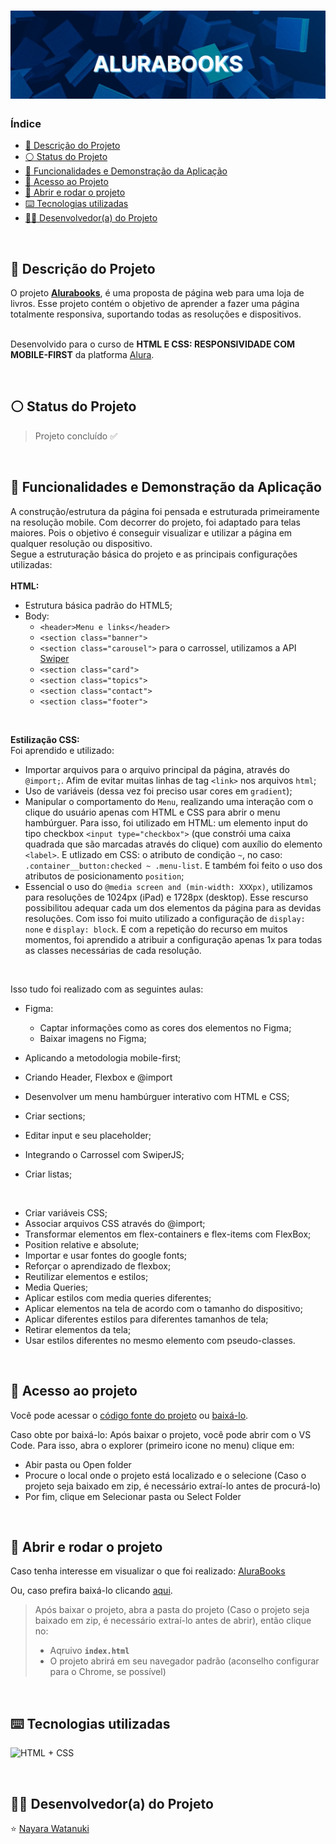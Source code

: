 <h1 align="center">
  <img alt="Alurabooks" src="https://raw.githubusercontent.com/nayarawatanuki/html-css-responsibility__alurabook/main/img/readme/cover.png"/>
</h1>

### Índice

* [:pencil: Descrição do Projeto](#pencil-descrição-do-projeto)
* [:white_circle: Status do Projeto](#white_circle-status-do-projeto)
* [:hammer: Funcionalidades e Demonstração da Aplicação](#hammer-funcionalidades-e-demonstração-da-aplicação)
* [:open_file_folder: Acesso ao Projeto](#open_file_folder-acesso-ao-projeto)
* [:rocket: Abrir e rodar o projeto](#rocket-abrir-e-rodar-o-projeto)
* [:keyboard: Tecnologias utilizadas](#keyboard-tecnologias-utilizadas)
* [:woman_technologist: Desenvolvedor(a) do Projeto](#woman_technologist-desenvolvedora-do-projeto)

</br>

## :pencil: Descrição do Projeto
O projeto **[Alurabooks](https://nayarawatanuki.github.io/html-css-responsibility__alurabook/)**, é uma proposta de página web para uma loja de livros. 
Esse projeto contém o objetivo de aprender a fazer uma página totalmente responsiva, suportando todas as resoluções e dispositivos.

</br>Desenvolvido para o curso de **HTML E CSS: RESPONSIVIDADE COM MOBILE-FIRST** da platforma [Alura](https://www.alura.com.br/).

</br>

## :white_circle: Status do Projeto
> Projeto concluído :white_check_mark:

</br>

## :hammer: Funcionalidades e Demonstração da Aplicação
A construção/estrutura da página foi pensada e estruturada primeiramente na resolução mobile. Com decorrer do projeto, foi adaptado para telas maiores. 
Pois o objetivo é conseguir visualizar e utilizar a página em qualquer resolução ou dispositivo.
</br>Segue a estruturação básica do projeto e as principais configurações utilizadas:
</br></br>
**HTML:**
- Estrutura básica padrão do HTML5;
- Body: 
  - `<header>Menu e links</header>`
  - `<section class="banner">`
  - `<section class="carousel">` para o carrossel, utilizamos a API [Swiper](https://swiperjs.com/)
  - `<section class="card">`
  - `<section class="topics">`
  - `<section class="contact">`
  - `<section class="footer">`

</br>

**Estilização CSS:**</br>
Foi aprendido e utilizado: 
- Importar arquivos para o arquivo principal da página, através do `@import;`. Afim de evitar muitas linhas de tag `<link>` nos arquivos `html`;
- Uso de variáveis (dessa vez foi preciso usar cores em `gradient`);
- Manipular o comportamento do `Menu`, realizando uma interação com o clique do usuário apenas com HTML e CSS para abrir o menu hambúrguer. 
Para isso, foi utilizado em HTML: um elemento input do tipo checkbox `<input type="checkbox">` (que constrói uma caixa quadrada que são marcadas através do clique) 
com auxílio do elemento `<label>`. E utlizado em CSS: o atributo de condição `~`, no caso: `.container__button:checked ~ .menu-list`. 
E também foi feito o uso dos atributos de posicionamento `position`;
- Essencial o uso do `@media screen and (min-width: XXXpx)`, utilizamos para resoluções de 1024px (iPad) e 1728px (desktop). 
Esse rescurso possibilitou adequar cada um dos elementos da página para as devidas resoluções. Com isso foi muito utilizado a configuração de `display: none` e `display: block`.
E com a repetição do recurso em muitos momentos, foi aprendido a atribuir a configuração apenas 1x para todas as classes necessárias de cada resolução.

</br>

Isso tudo foi realizado com as seguintes aulas: 
- Figma: 
  - Captar informações como as cores dos elementos no Figma;
  - Baixar imagens no Figma;

- Aplicando a metodologia mobile-first;
- Criando Header, Flexbox e @import
- Desenvolver um menu hambúrguer interativo com HTML e CSS;
- Criar sections;
- Editar input e seu placeholder;
- Integrando o Carrossel com SwiperJS;
- Criar listas;

</br>

- Criar variáveis CSS;
- Associar arquivos CSS através do @import;
- Transformar elementos em flex-containers e flex-items com FlexBox;
- Position relative e absolute;
- Importar e usar fontes do google fonts;
- Reforçar o aprendizado de flexbox;
- Reutilizar elementos e estilos;
- Media Queries;
- Aplicar estilos com media queries diferentes;
- Aplicar elementos na tela de acordo com o tamanho do dispositivo;
- Aplicar diferentes estilos para diferentes tamanhos de tela;
- Retirar elementos da tela;
- Usar estilos diferentes no mesmo elemento com pseudo-classes.

</br>

## :open_file_folder: Acesso ao projeto
Você pode acessar o [código fonte do projeto](https://github.com/nayarawatanuki/html-css-responsibility__alurabook) ou 
[baixá-lo](https://github.com/nayarawatanuki/html-css-responsibility__alurabook/archive/refs/heads/main.zip).

Caso obte por baixá-lo: 
Após baixar o projeto, você pode abrir com o VS Code. Para isso, abra o explorer (primeiro icone no menu) clique em:
- Abir pasta ou Open folder
- Procure o local onde o projeto está localizado e o selecione (Caso o projeto seja baixado em zip, é necessário extraí-lo antes de procurá-lo)
- Por fim, clique em Selecionar pasta ou Select Folder

</br>

## :rocket: Abrir e rodar o projeto
Caso tenha interesse em visualizar o que foi realizado: [AluraBooks](https://nayarawatanuki.github.io/html-css-responsibility__alurabook/) 

Ou, caso prefira baixá-lo clicando [aqui](https://github.com/nayarawatanuki/html-css-responsibility__alurabook/archive/refs/heads/main.zip).

> Após baixar o projeto, abra a pasta do projeto (Caso o projeto seja baixado em zip, é necessário extraí-lo antes de abrir), então clique no:
> - Aqruivo **``index.html``**
> - O projeto abrirá em seu navegador padrão (aconselho configurar para o Chrome, se possível)

</br>

## :keyboard: Tecnologias utilizadas
![HTML + CSS](https://raw.githubusercontent.com/nayarawatanuki/html-css-responsiveness__alurabook/main/img/readme/html-css.PNG)</br>

</br>

## :woman_technologist: Desenvolvedor(a) do Projeto
:star: [Nayara Watanuki](https://github.com/nayarawatanuki)
